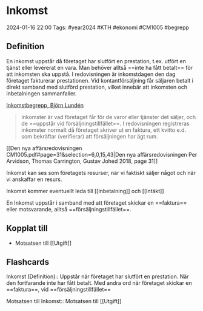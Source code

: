 # Inkomst

2024-01-16 22:00
Tags: #year2024 #KTH #ekonomi #CM1005 #begrepp

## Definition

En inkomst uppstår då företaget har slutfört en prestation, t.ex. utfört en tjänst eller levererat en vara. Man behöver alltså ==inte ha fått betalt== för att inkomsten ska uppstå. I redovisningen är inkomstdagen den dag företaget fakturerar prestationen. Vid kontantförsäljning får säljaren betalt i direkt samband med slutförd prestation, vilket innebär att inkomsten och inbetalningen sammanfaller.

[Inkomstbegrepp, Björn Lundén](https://www.bjornlunden.se/f%C3%B6retagande/inkomstbegrepp__301)

> Inkomster är vad företaget får för de varor eller tjänster det säljer, och de ==uppstår vid försäljningstillfället==. I redovisningen registreras inkomster normalt då företaget skriver ut en faktura, ett kvitto e.d. som bekräftar (verifierar) att försäljningen har ägt rum.

[[Den nya affärsredovisningen CM1005.pdf#page=31&selection=6,0,15,43|Den nya affärsredovisningen Per Arvidson, Thomas Carrington, Gustav Johed 2018, page 31]]

Inkomst kan ses som företagets resurser, när vi faktiskt säljer något och när vi anskaffar en resurs.

Inkomst kommer eventuellt leda till [[Inbetalning]] och [[Intäkt]]

En Inkomst uppstår i samband med att företaget skickar en ==faktura== eller motsvarande, alltså ==försäljningstillfället==.

## Kopplat till

- Motsatsen till [[Utgift]]

## Flashcards

Inkomst (Definition):: Uppstår när företaget har slutfört en prestation. När den fortfarande inte har fått betalt. Med andra ord när företaget skickar en ==faktura==, vid ==försäljningstillfället==
<!--SR:!2024-02-23,17,250!2024-02-24,19,270-->

Motsatsen till Inkomst:: Motsatsen till [[Utgift]]
<!--SR:!2024-02-14,12,250!2024-03-16,36,290-->
